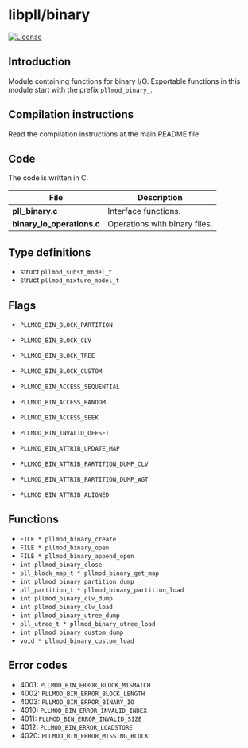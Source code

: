 # libpll/binary

[![License](https://img.shields.io/badge/license-AGPL-blue.svg)](http://www.gnu.org/licenses/agpl-3.0.en.html)

## Introduction

Module containing functions for binary I/O. Exportable functions in this module start with the prefix `pllmod_binary_`.

## Compilation instructions

Read the compilation instructions at the main README file

## Code

The code is written in C.

|    File                   | Description                     |
|---------------------------|---------------------------------|
|**pll_binary.c**           | Interface functions.            |
|**binary_io_operations.c** | Operations with binary files.   |

## Type definitions

* struct `pllmod_subst_model_t`
* struct `pllmod_mixture_model_t`

## Flags

* `PLLMOD_BIN_BLOCK_PARTITION`
* `PLLMOD_BIN_BLOCK_CLV`
* `PLLMOD_BIN_BLOCK_TREE`
* `PLLMOD_BIN_BLOCK_CUSTOM`

* `PLLMOD_BIN_ACCESS_SEQUENTIAL`
* `PLLMOD_BIN_ACCESS_RANDOM`
* `PLLMOD_BIN_ACCESS_SEEK`

* `PLLMOD_BIN_INVALID_OFFSET`

* `PLLMOD_BIN_ATTRIB_UPDATE_MAP`
* `PLLMOD_BIN_ATTRIB_PARTITION_DUMP_CLV`
* `PLLMOD_BIN_ATTRIB_PARTITION_DUMP_WGT`
* `PLLMOD_BIN_ATTRIB_ALIGNED`

## Functions

* `FILE * pllmod_binary_create`
* `FILE * pllmod_binary_open`
* `FILE * pllmod_binary_append_open`
* `int pllmod_binary_close`
* `pll_block_map_t * pllmod_binary_get_map`
* `int pllmod_binary_partition_dump`
* `pll_partition_t * pllmod_binary_partition_load`
* `int pllmod_binary_clv_dump`
* `int pllmod_binary_clv_load`
* `int pllmod_binary_utree_dump`
* `pll_utree_t * pllmod_binary_utree_load`
* `int pllmod_binary_custom_dump`
* `void * pllmod_binary_custom_load`

## Error codes

* 4001: `PLLMOD_BIN_ERROR_BLOCK_MISMATCH`
* 4002: `PLLMOD_BIN_ERROR_BLOCK_LENGTH`
* 4003: `PLLMOD_BIN_ERROR_BINARY_IO`
* 4010: `PLLMOD_BIN_ERROR_INVALID_INDEX`
* 4011: `PLLMOD_BIN_ERROR_INVALID_SIZE`
* 4012: `PLLMOD_BIN_ERROR_LOADSTORE`
* 4020: `PLLMOD_BIN_ERROR_MISSING_BLOCK`
